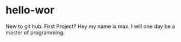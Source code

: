 # hello-wor
New to git hub. First Project?
Hey my name is max. I will one day be a master of programming.
